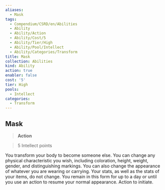 ```yaml
---
aliases:
  - Mask
tags:
  - Compendium/CSRD/en/Abilities
  - Ability
  - Ability/Action
  - Ability/Cost/5
  - Ability/Tier/High
  - Ability/Pool/Intellect
  - Ability/Categories/Transform
title: Mask
collection: Abilities
kind: Ability
action: true
enabler: false
cost: '5'
tier: High
pools:
  - Intellect
categories:
  - Transform
---
```

## Mask    
>**Action**    
>5 Intellect points  
    
You transform your body to become someone else. You can change any physical characteristic you wish, including coloration, height, weight, gender, and distinguishing markings. You can also change the appearance of whatever you are wearing or carrying. Your stats, as well as the stats of your items, do not change. You remain in this form for up to a day or until you use an action to resume your normal appearance. Action to initiate.